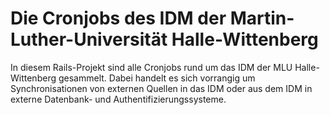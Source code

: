 Die Cronjobs des IDM der Martin-Luther-Universität Halle-Wittenberg
===================================================================

In diesem Rails-Projekt sind alle Cronjobs rund um das IDM der MLU
Halle-Wittenberg gesammelt. Dabei handelt es sich vorrangig um Synchronisationen
von externen Quellen in das IDM oder aus dem IDM in externe Datenbank- und
Authentifizierungssysteme. 
